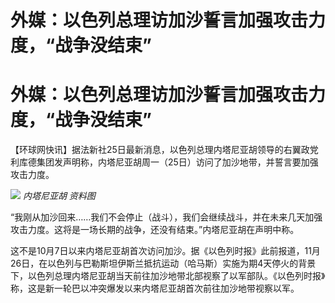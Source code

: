 # 外媒：以色列总理访加沙誓言加强攻击力度，“战争没结束”

# 外媒：以色列总理访加沙誓言加强攻击力度，“战争没结束”

【环球网快讯】据法新社25日最新消息，以色列总理内塔尼亚胡领导的右翼政党利库德集团发声明称，内塔尼亚胡周一（25日）访问了加沙地带，并誓言要加强攻击力度。

![](https://inews.gtimg.com/om_bt/OoNS5FnjwaRBrIBFi126cvWjcjNr3tlqpYU5oGq8foia8AA/1000)
_内塔尼亚胡 资料图_

“我刚从加沙回来……我们不会停止（战斗），我们会继续战斗，并在未来几天加强攻击力度。这将是一场长期的战争，还没有结束。”内塔尼亚胡在声明中称。

这不是10月7日以来内塔尼亚胡首次访问加沙。据《以色列时报》此前报道，11月26日，在以色列与巴勒斯坦伊斯兰抵抗运动（哈马斯）实施为期4天停火的背景下，以色列总理内塔尼亚胡当天前往加沙地带北部视察了以军部队。《以色列时报》称，这是新一轮巴以冲突爆发以来内塔尼亚胡首次前往加沙地带视察以军。

